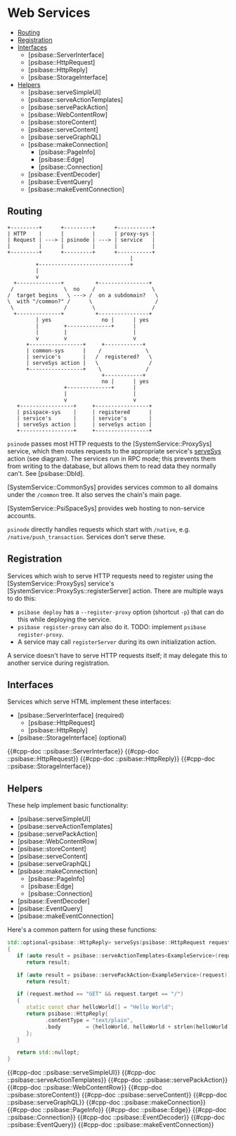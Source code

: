 # Web Services

- [Routing](#routing)
- [Registration](#registration)
- [Interfaces](#interfaces)
  - [psibase::ServerInterface]
  - [psibase::HttpRequest]
  - [psibase::HttpReply]
  - [psibase::StorageInterface]
- [Helpers](#helpers)
  - [psibase::serveSimpleUI]
  - [psibase::serveActionTemplates]
  - [psibase::servePackAction]
  - [psibase::WebContentRow]
  - [psibase::storeContent]
  - [psibase::serveContent]
  - [psibase::serveGraphQL]
  - [psibase::makeConnection]
    - [psibase::PageInfo]
    - [psibase::Edge]
    - [psibase::Connection]
  - [psibase::EventDecoder]
  - [psibase::EventQuery]
  - [psibase::makeEventConnection]

## Routing

```svgbob
+---------+      +---------+      +-----------+
| HTTP    |      |         |      | proxy-sys |
| Request | ---> | psinode | ---> | service   |
|         |      |         |      |           |
+---------+      +---------+      +-----------+
                                       |
         +-----------------------------+
         |
         v
  +--------------+          +----------------+
 /                \  no    /                  \
/  target begins   \ ---> /  on a subdomain?   \
\  with "/common?" /      \                    /
 \                /        \                  /
  +--------------+          +----------------+
         | yes                no |      | yes
         |        +--------------+      |
         |        |                     |
         v        v                     v
      +-----------------+     +------------+
      | common-sys      |    /              \
      | service's       |   /  registered?   \
      | serveSys action |   \                /
      +-----------------+    \              /
                              +------------+
                              no |      | yes
                  +--------------+      |
                  |                     |
                  v                     v
   +-----------------+     +-----------------+
   | psispace-sys    |     | registered      |
   | service's       |     | service's       |
   | serveSys action |     | serveSys action |
   +-----------------+     +-----------------+
```

`psinode` passes most HTTP requests to the [SystemService::ProxySys] service, which then routes requests to the appropriate service's [serveSys](#psibaseserverinterfaceservesys) action (see diagram). The services run in RPC mode; this prevents them from writing to the database, but allows them to read data they normally can't. See [psibase::DbId].

[SystemService::CommonSys] provides services common to all domains under the `/common` tree. It also serves the chain's main page.

[SystemService::PsiSpaceSys] provides web hosting to non-service accounts.

`psinode` directly handles requests which start with `/native`, e.g. `/native/push_transaction`. Services don't serve these.

## Registration

Services which wish to serve HTTP requests need to register using the [SystemService::ProxySys] service's [SystemService::ProxySys::registerServer] action. There are multiple ways to do this:

- `psibase deploy` has a `--register-proxy` option (shortcut `-p`) that can do this while deploying the service.
- `psibase register-proxy` can also do it. TODO: implement `psibase register-proxy`.
- A service may call `registerServer` during its own initialization action.

A service doesn't have to serve HTTP requests itself; it may delegate this to another service during registration.

## Interfaces

Services which serve HTML implement these interfaces:

- [psibase::ServerInterface] (required)
  - [psibase::HttpRequest]
  - [psibase::HttpReply]
- [psibase::StorageInterface] (optional)

{{#cpp-doc ::psibase::ServerInterface}}
{{#cpp-doc ::psibase::HttpRequest}}
{{#cpp-doc ::psibase::HttpReply}}
{{#cpp-doc ::psibase::StorageInterface}}

## Helpers

These help implement basic functionality:

- [psibase::serveSimpleUI]
- [psibase::serveActionTemplates]
- [psibase::servePackAction]
- [psibase::WebContentRow]
- [psibase::storeContent]
- [psibase::serveContent]
- [psibase::serveGraphQL]
- [psibase::makeConnection]
  - [psibase::PageInfo]
  - [psibase::Edge]
  - [psibase::Connection]
- [psibase::EventDecoder]
- [psibase::EventQuery]
- [psibase::makeEventConnection]

Here's a common pattern for using these functions:

```c++
std::optional<psibase::HttpReply> serveSys(psibase::HttpRequest request)
{
   if (auto result = psibase::serveActionTemplates<ExampleService>(request))
      return result;

   if (auto result = psibase::servePackAction<ExampleService>(request))
      return result;

   if (request.method == "GET" && request.target == "/")
   {
      static const char helloWorld[] = "Hello World";
      return psibase::HttpReply{
            .contentType = "text/plain",
            .body        = {helloWorld, helloWorld + strlen(helloWorld)},
      };
   }

   return std::nullopt;
}
```

{{#cpp-doc ::psibase::serveSimpleUI}}
{{#cpp-doc ::psibase::serveActionTemplates}}
{{#cpp-doc ::psibase::servePackAction}}
{{#cpp-doc ::psibase::WebContentRow}}
{{#cpp-doc ::psibase::storeContent}}
{{#cpp-doc ::psibase::serveContent}}
{{#cpp-doc ::psibase::serveGraphQL}}
{{#cpp-doc ::psibase::makeConnection}}
{{#cpp-doc ::psibase::PageInfo}}
{{#cpp-doc ::psibase::Edge}}
{{#cpp-doc ::psibase::Connection}}
{{#cpp-doc ::psibase::EventDecoder}}
{{#cpp-doc ::psibase::EventQuery}}
{{#cpp-doc ::psibase::makeEventConnection}}
